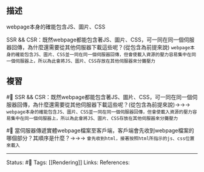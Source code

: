 
## 描述


webpage本身的確能包含JS、圖片、CSS


SSR && CSR：既然webpage都能包含著JS、圖片、CSS，可一同在同一個伺服器回傳，為什麼還需要從其他伺服器下載這些呢？(從包含為前提來說) `webpage本身的確能包含JS、圖片、CSS並一同在同一個伺服器回傳，但會使載入資源的壓力容易集中在同一個伺服器上，所以為此會將JS、圖片、CSS存放在其他伺服器來分攤壓力`



## 複習

#🧠 SSR && CSR：既然webpage都能包含著JS、圖片、CSS，可一同在同一個伺服器回傳，為什麼還需要從其他伺服器下載這些呢？(從包含為前提來說)->->-> `webpage本身的確能包含JS、圖片、CSS並一同在同一個伺服器回傳，但會使載入資源的壓力容易集中在同一個伺服器上，所以為此會將JS、圖片、CSS存放在其他伺服器來分攤壓力`
<!--SR:!2022-11-10,10,250-->

#🧠 當伺服器傳遞實體webpage檔案至客戶端，客戶端會先收到webpage檔案的哪個部分？其順序是什麼？->->-> `會先收到html，接著按照html所指示的js、css位置來載入`

---
Status: #🌱 
Tags:
[[Rendering]]
Links:
References: